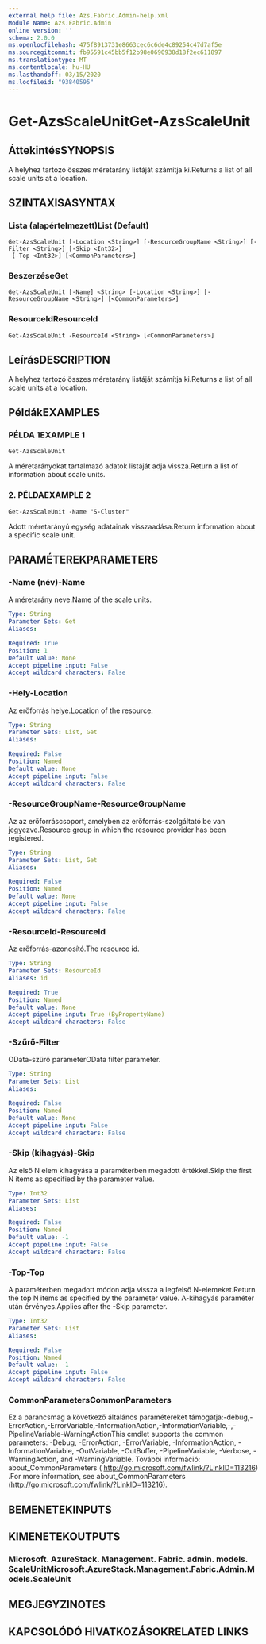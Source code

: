 ```yaml
---
external help file: Azs.Fabric.Admin-help.xml
Module Name: Azs.Fabric.Admin
online version: ''
schema: 2.0.0
ms.openlocfilehash: 475f8913731e8663cec6c6de4c89254c47d7af5e
ms.sourcegitcommit: fb95591c45bb5f12b98e0690938d18f2ec611897
ms.translationtype: MT
ms.contentlocale: hu-HU
ms.lasthandoff: 03/15/2020
ms.locfileid: "93840595"
---
```

# <span data-ttu-id="247db-101">Get-AzsScaleUnit</span><span class="sxs-lookup"><span data-stu-id="247db-101">Get-AzsScaleUnit</span></span>

## <span data-ttu-id="247db-102">Áttekintés</span><span class="sxs-lookup"><span data-stu-id="247db-102">SYNOPSIS</span></span>
<span data-ttu-id="247db-103">A helyhez tartozó összes méretarány listáját számítja ki.</span><span class="sxs-lookup"><span data-stu-id="247db-103">Returns a list of all scale units at a location.</span></span>

## <span data-ttu-id="247db-104">SZINTAXISA</span><span class="sxs-lookup"><span data-stu-id="247db-104">SYNTAX</span></span>

### <span data-ttu-id="247db-105">Lista (alapértelmezett)</span><span class="sxs-lookup"><span data-stu-id="247db-105">List (Default)</span></span>
```
Get-AzsScaleUnit [-Location <String>] [-ResourceGroupName <String>] [-Filter <String>] [-Skip <Int32>]
 [-Top <Int32>] [<CommonParameters>]
```

### <span data-ttu-id="247db-106">Beszerzése</span><span class="sxs-lookup"><span data-stu-id="247db-106">Get</span></span>
```
Get-AzsScaleUnit [-Name] <String> [-Location <String>] [-ResourceGroupName <String>] [<CommonParameters>]
```

### <span data-ttu-id="247db-107">ResourceId</span><span class="sxs-lookup"><span data-stu-id="247db-107">ResourceId</span></span>
```
Get-AzsScaleUnit -ResourceId <String> [<CommonParameters>]
```

## <span data-ttu-id="247db-108">Leírás</span><span class="sxs-lookup"><span data-stu-id="247db-108">DESCRIPTION</span></span>
<span data-ttu-id="247db-109">A helyhez tartozó összes méretarány listáját számítja ki.</span><span class="sxs-lookup"><span data-stu-id="247db-109">Returns a list of all scale units at a location.</span></span>

## <span data-ttu-id="247db-110">Példák</span><span class="sxs-lookup"><span data-stu-id="247db-110">EXAMPLES</span></span>

### <span data-ttu-id="247db-111">PÉLDA 1</span><span class="sxs-lookup"><span data-stu-id="247db-111">EXAMPLE 1</span></span>
```
Get-AzsScaleUnit
```

<span data-ttu-id="247db-112">A méretarányokat tartalmazó adatok listáját adja vissza.</span><span class="sxs-lookup"><span data-stu-id="247db-112">Return a list of information about scale units.</span></span>

### <span data-ttu-id="247db-113">2. PÉLDA</span><span class="sxs-lookup"><span data-stu-id="247db-113">EXAMPLE 2</span></span>
```
Get-AzsScaleUnit -Name "S-Cluster"
```

<span data-ttu-id="247db-114">Adott méretarányú egység adatainak visszaadása.</span><span class="sxs-lookup"><span data-stu-id="247db-114">Return information about a specific scale unit.</span></span>

## <span data-ttu-id="247db-115">PARAMÉTEREK</span><span class="sxs-lookup"><span data-stu-id="247db-115">PARAMETERS</span></span>

### <span data-ttu-id="247db-116">-Name (név)</span><span class="sxs-lookup"><span data-stu-id="247db-116">-Name</span></span>
<span data-ttu-id="247db-117">A méretarány neve.</span><span class="sxs-lookup"><span data-stu-id="247db-117">Name of the scale units.</span></span>

```yaml
Type: String
Parameter Sets: Get
Aliases:

Required: True
Position: 1
Default value: None
Accept pipeline input: False
Accept wildcard characters: False
```

### <span data-ttu-id="247db-118">-Hely</span><span class="sxs-lookup"><span data-stu-id="247db-118">-Location</span></span>
<span data-ttu-id="247db-119">Az erőforrás helye.</span><span class="sxs-lookup"><span data-stu-id="247db-119">Location of the resource.</span></span>

```yaml
Type: String
Parameter Sets: List, Get
Aliases:

Required: False
Position: Named
Default value: None
Accept pipeline input: False
Accept wildcard characters: False
```

### <span data-ttu-id="247db-120">-ResourceGroupName</span><span class="sxs-lookup"><span data-stu-id="247db-120">-ResourceGroupName</span></span>
<span data-ttu-id="247db-121">Az az erőforráscsoport, amelyben az erőforrás-szolgáltató be van jegyezve.</span><span class="sxs-lookup"><span data-stu-id="247db-121">Resource group in which the resource provider has been registered.</span></span>

```yaml
Type: String
Parameter Sets: List, Get
Aliases:

Required: False
Position: Named
Default value: None
Accept pipeline input: False
Accept wildcard characters: False
```

### <span data-ttu-id="247db-122">-ResourceId</span><span class="sxs-lookup"><span data-stu-id="247db-122">-ResourceId</span></span>
<span data-ttu-id="247db-123">Az erőforrás-azonosító.</span><span class="sxs-lookup"><span data-stu-id="247db-123">The resource id.</span></span>

```yaml
Type: String
Parameter Sets: ResourceId
Aliases: id

Required: True
Position: Named
Default value: None
Accept pipeline input: True (ByPropertyName)
Accept wildcard characters: False
```

### <span data-ttu-id="247db-124">-Szűrő</span><span class="sxs-lookup"><span data-stu-id="247db-124">-Filter</span></span>
<span data-ttu-id="247db-125">OData-szűrő paraméter</span><span class="sxs-lookup"><span data-stu-id="247db-125">OData filter parameter.</span></span>

```yaml
Type: String
Parameter Sets: List
Aliases:

Required: False
Position: Named
Default value: None
Accept pipeline input: False
Accept wildcard characters: False
```

### <span data-ttu-id="247db-126">-Skip (kihagyás)</span><span class="sxs-lookup"><span data-stu-id="247db-126">-Skip</span></span>
<span data-ttu-id="247db-127">Az első N elem kihagyása a paraméterben megadott értékkel.</span><span class="sxs-lookup"><span data-stu-id="247db-127">Skip the first N items as specified by the parameter value.</span></span>

```yaml
Type: Int32
Parameter Sets: List
Aliases:

Required: False
Position: Named
Default value: -1
Accept pipeline input: False
Accept wildcard characters: False
```

### <span data-ttu-id="247db-128">-Top</span><span class="sxs-lookup"><span data-stu-id="247db-128">-Top</span></span>
<span data-ttu-id="247db-129">A paraméterben megadott módon adja vissza a legfelső N-elemeket.</span><span class="sxs-lookup"><span data-stu-id="247db-129">Return the top N items as specified by the parameter value.</span></span>
<span data-ttu-id="247db-130">A-kihagyás paraméter után érvényes.</span><span class="sxs-lookup"><span data-stu-id="247db-130">Applies after the -Skip parameter.</span></span>

```yaml
Type: Int32
Parameter Sets: List
Aliases:

Required: False
Position: Named
Default value: -1
Accept pipeline input: False
Accept wildcard characters: False
```

### <span data-ttu-id="247db-131">CommonParameters</span><span class="sxs-lookup"><span data-stu-id="247db-131">CommonParameters</span></span>
<span data-ttu-id="247db-132">Ez a parancsmag a következő általános paramétereket támogatja:-debug,-ErrorAction,-ErrorVariable,-InformationAction,-InformationVariable,-,-PipelineVariable-WarningAction</span><span class="sxs-lookup"><span data-stu-id="247db-132">This cmdlet supports the common parameters: -Debug, -ErrorAction, -ErrorVariable, -InformationAction, -InformationVariable, -OutVariable, -OutBuffer, -PipelineVariable, -Verbose, -WarningAction, and -WarningVariable.</span></span> <span data-ttu-id="247db-133">További információ: about_CommonParameters ( http://go.microsoft.com/fwlink/?LinkID=113216) .</span><span class="sxs-lookup"><span data-stu-id="247db-133">For more information, see about_CommonParameters (http://go.microsoft.com/fwlink/?LinkID=113216).</span></span>

## <span data-ttu-id="247db-134">BEMENETEK</span><span class="sxs-lookup"><span data-stu-id="247db-134">INPUTS</span></span>

## <span data-ttu-id="247db-135">KIMENETEK</span><span class="sxs-lookup"><span data-stu-id="247db-135">OUTPUTS</span></span>

### <span data-ttu-id="247db-136">Microsoft. AzureStack. Management. Fabric. admin. models. ScaleUnit</span><span class="sxs-lookup"><span data-stu-id="247db-136">Microsoft.AzureStack.Management.Fabric.Admin.Models.ScaleUnit</span></span>

## <span data-ttu-id="247db-137">MEGJEGYZI</span><span class="sxs-lookup"><span data-stu-id="247db-137">NOTES</span></span>

## <span data-ttu-id="247db-138">KAPCSOLÓDÓ HIVATKOZÁSOK</span><span class="sxs-lookup"><span data-stu-id="247db-138">RELATED LINKS</span></span>
